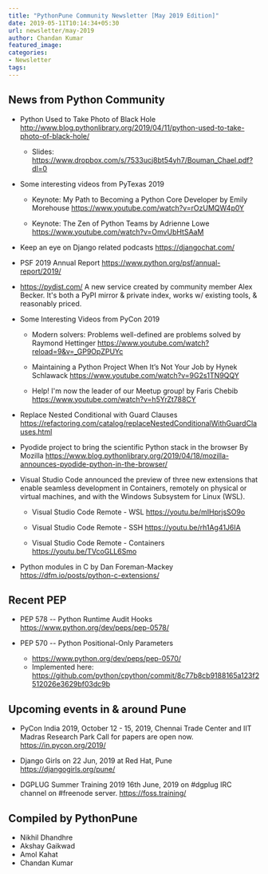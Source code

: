 ```yaml
---
title: "PythonPune Community Newsletter [May 2019 Edition]"
date: 2019-05-11T10:14:34+05:30
url: newsletter/may-2019
author: Chandan Kumar
featured_image:
categories:
- Newsletter
tags:
---
```


## News from Python Community

* Python Used to Take Photo of Black Hole 
  http://www.blog.pythonlibrary.org/2019/04/11/python-used-to-take-photo-of-black-hole/

  * Slides: 
    https://www.dropbox.com/s/7533ucj8bt54yh7/Bouman_Chael.pdf?dl=0

* Some interesting videos from PyTexas 2019
  * Keynote: My Path to Becoming a Python Core Developer by Emily Morehouse 
    https://www.youtube.com/watch?v=rOzUMQW4p0Y

  * Keynote: The Zen of Python Teams by Adrienne Lowe 
    https://www.youtube.com/watch?v=OmvUbHtSAaM

* Keep an eye on Django related podcasts 
  https://djangochat.com/

* PSF 2019 Annual Report 
  https://www.python.org/psf/annual-report/2019/

*  https://pydist.com/ 
   A new service created by community member Alex Becker.
   It's both a PyPI mirror & private index, works w/ existing tools, & reasonably priced.

* Some Interesting Videos from PyCon 2019
  * Modern solvers: Problems well-defined are problems solved by Raymond Hettinger 
    https://www.youtube.com/watch?reload=9&v=_GP9OpZPUYc

  * Maintaining a Python Project When It’s Not Your Job by Hynek Schlawack 
    https://www.youtube.com/watch?v=9G2s1TN9QQY

  * Help! I'm now the leader of our Meetup group! by Faris Chebib 
    https://www.youtube.com/watch?v=h5YrZt788CY

* Replace Nested Conditional with Guard Clauses 
  https://refactoring.com/catalog/replaceNestedConditionalWithGuardClauses.html

* Pyodide project to bring the scientific Python stack in the browser By Mozilla
  https://www.blog.pythonlibrary.org/2019/04/18/mozilla-announces-pyodide-python-in-the-browser/

* Visual Studio Code announced the preview of three new extensions that enable seamless development in Containers,
  remotely on physical or virtual machines, and with the Windows Subsystem for Linux (WSL).
  * Visual Studio Code Remote - WSL 
    https://youtu.be/mIHprjsSO9o

  * Visual Studio Code Remote - SSH 
    https://youtu.be/rh1Ag41J6IA

  * Visual Studio Code Remote - Containers 
    https://youtu.be/TVcoGLL6Smo

* Python modules in C by Dan Foreman-Mackey 
  https://dfm.io/posts/python-c-extensions/

## Recent PEP

* PEP 578 -- Python Runtime Audit Hooks 
  https://www.python.org/dev/peps/pep-0578/

* PEP 570 -- Python Positional-Only Parameters 
  * https://www.python.org/dev/peps/pep-0570/
  * Implemented here: 
    https://github.com/python/cpython/commit/8c77b8cb9188165a123f2512026e3629bf03dc9b

## Upcoming events in & around Pune

* PyCon India 2019, October 12 - 15, 2019,
  Chennai Trade Center and IIT Madras Research Park
  Call for papers are open now.
  https://in.pycon.org/2019/

* Django Girls on 22 Jun, 2019 at Red Hat, Pune
  https://djangogirls.org/pune/

* DGPLUG Summer Training 2019
  16th June, 2019 on #dgplug IRC channel on #freenode server.
  https://foss.training/

## Compiled by PythonPune
   * Nikhil Dhandhre
   * Akshay Gaikwad
   * Amol Kahat
   * Chandan Kumar
